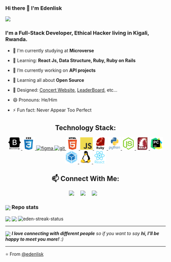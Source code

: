 ### Hi there 👋 I'm Edenlisk
<img src="https://indoanalytica.com/static/images/bannerr.gif">
<link rel="stylesheet" href="https://cdn.jsdelivr.net/gh/devicons/devicon@v2.15.1/devicon.min.css">

### I'm a Full-Stack Developer, Ethical Hacker living in Kigali, Rwanda.


- 🏢 I'm currently studying at **Microverse**

- 📙 Learning: **React Js, Data Structure, Ruby, Ruby on Rails**
  
- 🔭 I’m currently working on **API projects**

- 🌱 Learning all about **Open Source**

- 💅 Designed: [Concert Website](https://edenlisk.github.io/concert-website/), [LeaderBoard](https://edenlisk.github.io/Leaderboard/dist/), etc…
  
- 😄 Pronouns: He/Him
  
- ⚡ Fun fact: Never Appear Too Perfect

## <h2 align ="center">Technology Stack:</h2>
<p align="center"> <a href="https://getbootstrap.com" target="_blank" rel="noreferrer"> <img src="https://raw.githubusercontent.com/devicons/devicon/master/icons/bootstrap/bootstrap-plain-wordmark.svg" alt="bootstrap" width="40" height="40"/> </a> <a href="https://www.w3schools.com/css/" target="_blank" rel="noreferrer"> <img src="https://raw.githubusercontent.com/devicons/devicon/master/icons/css3/css3-original-wordmark.svg" alt="css3" width="40" height="40"/> </a> <a href="https://www.figma.com/" target="_blank" rel="noreferrer"> <img src="https://www.vectorlogo.zone/logos/figma/figma-icon.svg" alt="figma" width="40" height="40"/> </a> <a href="https://git-scm.com/" target="_blank" rel="noreferrer"> <img src="https://www.vectorlogo.zone/logos/git-scm/git-scm-icon.svg" alt="git" width="40" height="40"/> </a> <a href="https://www.w3.org/html/" target="_blank" rel="noreferrer"> <img src="https://raw.githubusercontent.com/devicons/devicon/master/icons/html5/html5-original-wordmark.svg" alt="html5" width="40" height="40"/> </a> <a href="https://developer.mozilla.org/en-US/docs/Web/JavaScript" target="_blank" rel="noreferrer"> <img src="https://raw.githubusercontent.com/devicons/devicon/master/icons/javascript/javascript-original.svg" alt="javascript" width="40" height="40"/> </a> <a href="https://developer.mozilla.org/en-US/docs/Web/JavaScript" target="_blank" rel="noreferrer"> <img src="https://raw.githubusercontent.com/devicons/devicon/master/icons/ruby/ruby-original-wordmark.svg" alt="ruby" width="40" height="40"/> </a><a href="#" target="_blank" rel="noreferrer"> <img src="https://raw.githubusercontent.com/devicons/devicon/master/icons/python/python-original-wordmark.svg" alt="python" width="40" height="40"/> </a><a href="#" target="_blank" rel="noreferrer"> <img src="https://raw.githubusercontent.com/devicons/devicon/master/icons/nodejs/nodejs-original.svg" alt="nodejs" width="40" height="40"/> </a><a href="#" target="_blank" rel="noreferrer"> <img src="https://raw.githubusercontent.com/devicons/devicon/master/icons/rails/rails-original-wordmark.svg" alt="rails" width="40" height="40"/> </a><a href="#" target="_blank" rel="noreferrer"> <img src="https://raw.githubusercontent.com/devicons/devicon/master/icons/pycharm/pycharm-original.svg" alt="pycharm" width="40" height="40"/> </a><a href="#" target="_blank" rel="noreferrer"> <img src="https://raw.githubusercontent.com/devicons/devicon/master/icons/webpack/webpack-original.svg" alt="webpack" width="40" height="40"/> </a><a href="#" target="_blank" rel="noreferrer"> <img src="https://raw.githubusercontent.com/devicons/devicon/master/icons/linux/linux-original.svg" alt="linux" width="40" height="40"/> </a><a href="#" target="_blank" rel="noreferrer"> <img src="https://raw.githubusercontent.com/devicons/devicon/master/icons/react/react-original-wordmark.svg" alt="react" width="40" height="40"/> </a></p>


<h2  align="center">📫 Connect With Me:</h2>
<p align="center">
  <a target="_blank"href="https://www.linkedin.com/in/nsanzimfura-enock-nkumbuyedeni-ba33141b5/"><img src="https://img.shields.io/badge/linkedin-%230077B5.svg?&style=for-the-badge&logo=linkedin&logoColor=white" /></a>&nbsp;&nbsp;&nbsp;&nbsp;
  <a href="mailto:contato.nkumbuyenock@gmail.com"><img src="https://img.shields.io/badge/gmail-%23D14836.svg?&style=for-the-badge&logo=gmail&logoColor=white" /></a>&nbsp;&nbsp;&nbsp;&nbsp;
  <a target="_blank"href="https://wa.me/250786957549"><img  height= "29"src="https://img.shields.io/badge/-Whatsapp-4CA143?style=flat-square&labelColor=4CA143&logo=whatsapp&logoColor=white&link=https://api.whatsapp.com/send?phone=250785478696" /></a>&nbsp;&nbsp;&nbsp;&nbsp;
</p>

### <img align ="center" src="https://raw.githubusercontent.com/alexnaiman/alexnaiman/master/resources/stats.png" width="35px" /> Repo stats

<img align ="center" src="https://github-readme-stats.vercel.app/api?username=edenlisk&theme=tokyonight&show_icons=true"/>
<img align ="center" src="https://github-readme-stats.vercel.app/api/top-langs/?username=edenlisk&theme=tokyonight&show_icons=true"/>
<img align="center" src="https://github-readme-streak-stats.herokuapp.com/?user=edenlisk&&theme=tokyonight&show_icons=true" alt="eden-streak-status" />


---

<img  align ="center" src="https://cdn.dribbble.com/users/983883/screenshots/4544183/media/637a1724c1b6a1a7aab0e067f0f60082.gif" width="60"> <em><b>I love connecting with different people</b> so if you want to say <b>hi, I'll be happy to meet you more!</b> :)</em>

---

⭐️ From [@edenlisk](https://github.com/edenlisk)